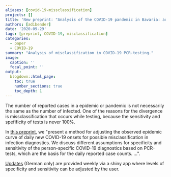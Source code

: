```yaml
---
aliases: [covid-19-missclassification]
projects: []
title: 'New preprint: "Analysis of the COVID-19 pandemic in Bavaria: adjusting for misclassification"'
authors: [adibender]
date: '2020-09-29'
tags: [preprint, COVID-19, misclassification]
categories:
  - paper
  - COVID-19
summary: "Analysis of misclassification in COVID-19 PCR-testing."
image:
  caption: ''
  focal_point: ''
output:
  blogdown::html_page:
    toc: true
    number_sections: true
    toc_depth: 1
---
```


The number of reported cases in a epidemic or pandemic is not necessarily the same as the number of infected. One of the reasons for the divergence is missclassification that occurs while testing, because the sensitivity and spefificity of tests is never 100%.

In [this preprint](https://www.medrxiv.org/content/10.1101/2020.09.29.20203877v1), we "present a method for adjusting the observed epidemic curve of daily new COVID-19 onsets for possible misclassification in infection diagnostics. We discuss different assumptions for specificity and sensitivity of the person-specific COVID-19 diagnostics based on PCR-tests, which are the basis for the daily reported case counts. ...".

[Updates](https://corona.stat.uni-muenchen.de/nowcast/) (German only) are provided weekly via a shiny app where levels of specificity and sensitivity can be adjusted by the user.
